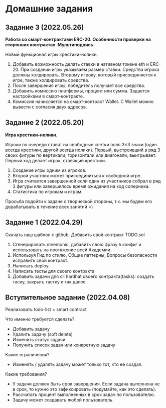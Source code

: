 # Домашние задания

## Задание 3 (2022.05.26)

**Работа со смарт-контрактами ERC-20. Особенности проверки на сторонних контрактах. Мультиподпись.**

Новый функционал игры крестики-нолики.

1. Добавить возможность делать ставки в нативном токене eth и ERC-20.
   При создании игры указываем размер ставки. Средства игрока должны холдировать. Второму игроку, который присоединяется к игре, также холдировать средства.
2. После завершения игры, победитель получает все средства.
3. Добавить комиссию платформы, процент или сумма. Задается настройками в смарт-контракте.
4. Комиссия начисляется на смарт-контракт Wallet. С Wallet можно вывести с согласия двух адресов.

## Задание 2 (2022.05.20)

**Игра крестики-нолики.**

Игроки по очереди ставят на свободные клетки поля 3×3 знаки (один всегда крестики, другой всегда нолики). Первый,
выстроивший в ряд 3 своих фигуры по вертикали, горизонтали или диагонали, выигрывает. Первый ход делает игрок, ставящий
крестики.

1. Создание игры одним из игроков.
2. Второй участник может присоединиться к свободной игре.
3. Игра считается завершенной если один из участников собрал в ряд 3 фигуры или завершилось время ожидания на ход соперника.
4. Статистика по игрокам и играм.

Просьба подойти к задаче с творческой стороны, т.к. мы будем его дорабатывать в течение всех занятий =)

## Задание 1 (2022.04.29)

Скачать наш шаблон с github. Добавить свой контракт TODO.sol

1. Сгенерировать mnemonic, добавить свою фразу в конфиг и использовать на протяжение всей Академии.
2. Используя Гид по стилю, Общие паттерны, Вопросы безопасности исправить свой контракт.
3. Написать deploy.
4. Написать тесты для своего контракта
5. Добавить задачи для cli hardhat своего контракта(tasks): создать таску, закрыть тастку и так далее

## Вступительное задание (2022.04.08)

Реализовать todo-list = smart contract

Что именно требуется сделать?

- Добавить задачу
- Удалить задачу (soft delete)
- Изменить статус задачи
- Получить список задач или конкретную задачу

Какие ограничения?

- Изменять / удалять задачу может только тот, кто ее создал.

Какие требования?

- У задачи должен быть срок завершения. Если задача выполнена не в срок, то нужно это зафиксировать (подумайте, как это сделать).
- Рассчитать процент выполненных в срок задач по пользователю.
- Задачу может создавать любой пользователь.
